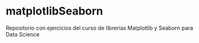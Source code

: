 # matplotlibSeaborn
Repositorio con ejercicios del curso de librerías Matplotlib y Seaborn para Data Science
